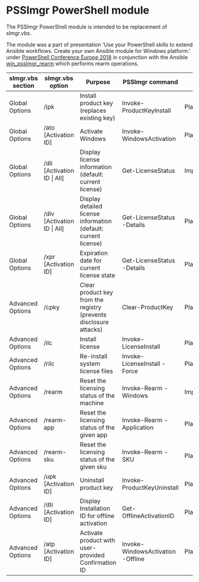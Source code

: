 # PSSlmgr PowerShell module

The PSSlmgr PowerShell module is intended to be replacement of slmgr.vbs.

The module was a part of presentation 'Use your PowerShell skills to extend Ansible workflows. Create your own Ansible module for Windows platform.' under [PowerShell Conference Europe 2018](http://www.psconf.eu/) in conjunction with the Ansible [win_psslmgr_rearm](https://github.com/it-praktyk/ansible-win_psslmgr_rearm) which performs rearm operations.

| slmgr.vbs section | slmgr.vbs option                      | Purpose                                                           | PSSlmgr command                  | Status |
| ------------------|---------------------------------------|-------------------------------------------------------------------|----------------------------------|--------|
| Global Options    | /ipk <Product Key>                    | Install product key (replaces existing key)                       |Invoke-ProductKeyInstall          |Planned |
| Global Options    | /ato [Activation ID]                  | Activate Windows                                                  |Invoke-WindowsActivation          |Planned |
| Global Options    | /dli [Activation ID \| All]           | Display license information (default: current license)            |Get-LicenseStatus                 |Implemented |
| Global Options    | /dlv [Activation ID \| All]           | Display detailed license information (default: current license)   |Get-LicenseStatus -Details        |Planned |
| Global Options    | /xpr [Activation ID]                  | Expiration date for current license state                         |Get-LicenseStatus -Details        |Planned |
| Advanced Options  | /cpky                                 | Clear product key from the registry (prevents disclosure attacks) |Clear-ProductKey                  |Planned |
| Advanced Options  | /ilc <License file>                   | Install license                                                   |Invoke-LicenseInstall             |Planned |
| Advanced Options  | /rilc                                 | Re-install system license files                                   |Invoke-LicenseInstall -Force      |Planned |
| Advanced Options  | /rearm                                | Reset the licensing status of the machine                         |Invoke-Rearm -Windows             |Implemented |
| Advanced Options  | /rearm-app <Application ID>           | Reset the licensing status of the given app                       |Invoke-Rearm -Application         |Planned |
| Advanced Options  | /rearm-sku <Activation ID>            | Reset the licensing status of the given sku                       |Invoke-Rearm -SKU                 |Planned |
| Advanced Options  | /upk [Activation ID]                  | Uninstall product key                                             |Invoke-ProductKeyUninstall        |Planned |
| Advanced Options  | /dti [Activation ID]                  | Display Installation ID for offline activation                    |Get-OfflineActivationID           |Planned |
| Advanced Options  | /atp <Confirmation ID> [Activation ID]| Activate product with user-provided Confirmation ID               |Invoke-WindowsActivation -Offline |Planned |
